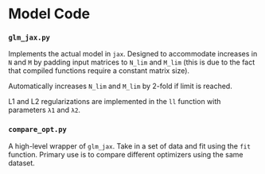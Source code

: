 # Model Code

### `glm_jax.py`

Implements the actual model in `jax`. Designed to accommodate increases in `N` and `M` by padding input matrices to `N_lim` and `M_lim` (this is due to the fact that compiled functions require a constant matrix size).

Automatically increases `N_lim` and `M_lim` by 2-fold if limit is reached.

L1 and L2 regularizations are implemented in the `ll` function with parameters `λ1` and `λ2`.


### `compare_opt.py`
A high-level wrapper of `glm_jax`. Take in a set of data and fit using the `fit` function. Primary use is to compare different optimizers using the same dataset.